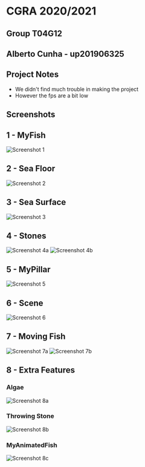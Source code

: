 # CGRA 2020/2021

## Group T04G12

## Alberto Cunha - up201906325

## Project Notes

- We didn't find much trouble in making the project
- However the fps are a bit low

## Screenshots


## 1 - MyFish

![Screenshot 1](screenshots/proj-t04g12-1.png)


## 2 - Sea Floor

![Screenshot 2](screenshots/proj-t04g12-2.png)


## 3 - Sea Surface

![Screenshot 3](screenshots/proj-t04g12-3.png)


## 4 - Stones

![Screenshot 4a](screenshots/proj-t04g12-4a.png)
![Screenshot 4b](screenshots/proj-t04g12-4b.png)


## 5 - MyPillar

![Screenshot 5](screenshots/proj-t04g12-5.png)


## 6 - Scene

![Screenshot 6](screenshots/proj-t04g12-6.png)

## 7 - Moving Fish

![Screenshot 7a](screenshots/proj-t04g12-7a.png)
![Screenshot 7b](screenshots/proj-t04g12-7b.png)

## 8 - Extra Features

### Algae

![Screenshot 8a](screenshots/proj-t04g12-8a.png)

### Throwing Stone

![Screenshot 8b](screenshots/proj-t04g12-8b.png)

### MyAnimatedFish

![Screenshot 8c](screenshots/proj-t04g12-8c.png)